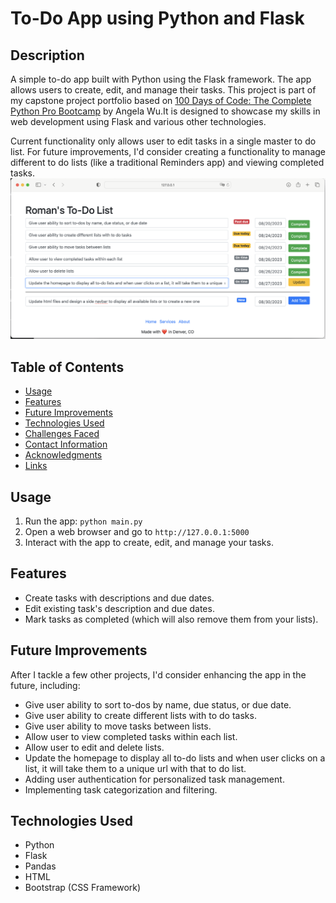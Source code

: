 # To-Do App using Python and Flask

## Description
A simple to-do app built with Python using the Flask framework. The app allows users to create, edit, and manage their tasks. This project is part of my capstone project portfolio based on [100 Days of Code: The Complete Python Pro Bootcamp](https://www.udemy.com/course/100-days-of-code/) by Angela Wu.It is designed to showcase my skills in web development using Flask and various other technologies.

Current functionality only allows user to edit tasks in a single master to do list. For future improvements, I'd consider creating a functionality to manage different to do lists (like a traditional Reminders app) and viewing completed tasks. 
![Current Version of the App](images/current-version-of-romans-to-do-app.png)

## Table of Contents
- [Usage](#usage)
- [Features](#features)
- [Future Improvements](#future-improvements)
- [Technologies Used](#technologies-used)
- [Challenges Faced](#challenges-faced)
- [Contact Information](#contact-information)
- [Acknowledgments](#acknowledgments)
- [Links](#links)


## Usage
1. Run the app: `python main.py`
2. Open a web browser and go to `http://127.0.0.1:5000`
3. Interact with the app to create, edit, and manage your tasks.

## Features
- Create tasks with descriptions and due dates.
- Edit existing task's description and due dates.
- Mark tasks as completed (which will also remove them from your lists).

## Future Improvements
After I tackle a few other projects, I'd consider enhancing the app in the future, including:
- Give user ability to sort to-dos by name, due status, or due date.
- Give user ability to create different lists with to do tasks.
- Give user ability to move tasks between lists.
- Allow user to view completed tasks within each list.
- Allow user to edit and delete lists. 
- Update the homepage to display all to-do lists and when user clicks on a list, it will take them to a unique url with that to do list.
- Adding user authentication for personalized task management.
- Implementing task categorization and filtering.

## Technologies Used
- Python
- Flask
- Pandas
- HTML
- Bootstrap (CSS Framework)